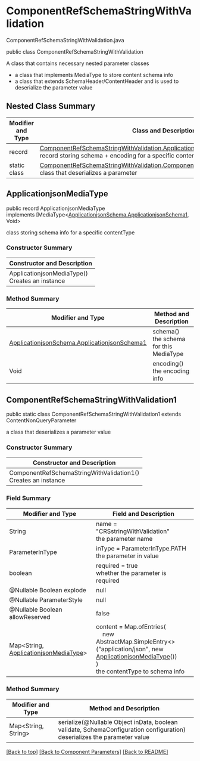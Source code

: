 # ComponentRefSchemaStringWithValidation
ComponentRefSchemaStringWithValidation.java

public class ComponentRefSchemaStringWithValidation

A class that contains necessary nested parameter classes
- a class that implements MediaType to store content schema info
- a class that extends SchemaHeader/ContentHeader and is used to deserialize the parameter value

## Nested Class Summary
| Modifier and Type | Class and Description |
| ----------------- | --------------------- |
| record | [ComponentRefSchemaStringWithValidation.ApplicationjsonMediaType](#applicationjsonmediatype)<br>record storing schema + encoding for a specific contentType |
| static class | [ComponentRefSchemaStringWithValidation.ComponentRefSchemaStringWithValidation1](#componentrefschemastringwithvalidation1)<br>class that deserializes a parameter |


## ApplicationjsonMediaType
public record ApplicationjsonMediaType<br>
implements [MediaType<[ApplicationjsonSchema.ApplicationjsonSchema1](../../components/parameters/componentrefschemastringwithvalidation/content/applicationjson/ApplicationjsonSchema.md#applicationjsonschema1), Void>

class storing schema info for a specific contentType

### Constructor Summary
| Constructor and Description |
| --------------------------- |
| ApplicationjsonMediaType()<br>Creates an instance |

### Method Summary
| Modifier and Type | Method and Description |
| ----------------- | ---------------------- |
| [ApplicationjsonSchema.ApplicationjsonSchema1](../../components/parameters/componentrefschemastringwithvalidation/content/applicationjson/ApplicationjsonSchema.md#applicationjsonschema1) | schema()<br>the schema for this MediaType |
| Void | encoding()<br>the encoding info |

## ComponentRefSchemaStringWithValidation1
public static class ComponentRefSchemaStringWithValidation1 extends ContentNonQueryParameter<br>

a class that deserializes a parameter value

### Constructor Summary
| Constructor and Description |
| --------------------------- |
| ComponentRefSchemaStringWithValidation1()<br>Creates an instance |

### Field Summary
| Modifier and Type | Field and Description |
| ----------------- | --------------------- |
| String | name = "CRSstringWithValidation"<br>the parameter name |
| ParameterInType | inType = ParameterInType.PATH<br>the parameter in value |
| boolean | required = true<br>whether the parameter is required |
| @Nullable Boolean explode | null |
| @Nullable ParameterStyle | null |
| @Nullable Boolean allowReserved | false |
| Map<String, [ApplicationjsonMediaType](#applicationjsonmediatype)> | content =  Map.ofEntries(<br>&nbsp;&nbsp;&nbsp;&nbsp;new AbstractMap.SimpleEntry<>("application/json", new [ApplicationjsonMediaType](#applicationjsonmediatype)())<br>)<br>the contentType to schema info |

### Method Summary
| Modifier and Type | Method and Description |
| ----------------- | ---------------------- |
| Map<String, String> | serialize(@Nullable Object inData, boolean validate, SchemaConfiguration configuration)<br>deserializes the parameter value |

[[Back to top]](#top) [[Back to Component Parameters]](../../../README.md#Component-Parameters) [[Back to README]](../../../README.md)

